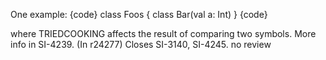 One example:
{code}
class Foos {
  class Bar(val a: Int)
}
{code} 

where TRIEDCOOKING affects the result of comparing two symbols.
More info in SI-4239.
(In r24277) Closes SI-3140, SI-4245. no review
